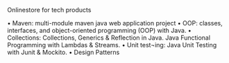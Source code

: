 Onlinestore for tech products

•	Maven: multi-module maven java web application project
• OOP: classes, interfaces, and object-oriented programming (OOP) with Java.
•	Collections: Collections, Generics & Reflection in Java. Java Functional Programming with Lambdas & Streams.
•	Unit test¬ing: Java Unit Testing with Junit & Mockito.
• Design Patterns
